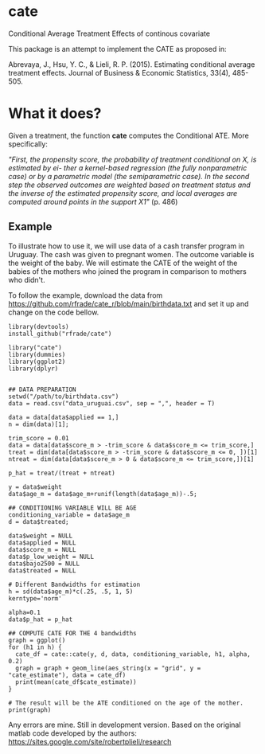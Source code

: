 # cate
Conditional Average Treatment Effects of continous covariate

This package is an attempt to implement the CATE as proposed in:

Abrevaya, J., Hsu, Y. C., & Lieli, R. P. (2015). Estimating conditional average treatment effects. Journal of Business & Economic Statistics, 33(4), 485-505.

# What it does?
Given a treatment, the function __cate__ computes the Conditional ATE. More specifically:

*"First, the propensity score, the probability of treatment conditional on X, is estimated by ei- ther a kernel-based regression (the fully nonparametric case) or by a parametric model (the semiparametric case). In the second step the observed outcomes are weighted based on treatment status and the inverse of the estimated propensity score, and local averages are computed around points in the support X1"* (p. 486)


## Example

To illustrate how to use it, we will use data of a cash transfer program in Uruguay. The cash was given to pregnant women. The outcome variable is the weight of the baby. We will estimate the CATE of the weight of the babies of the mothers
who joined the program in comparison to mothers who didn't.

To follow the example, download the data from https://github.com/rfrade/cate_r/blob/main/birthdata.txt and set it up and change on the code bellow.


```
library(devtools)
install_github("rfrade/cate")

library("cate")
library(dummies)
library(ggplot2)
library(dplyr)


## DATA PREPARATION
setwd("/path/to/birthdata.csv")
data = read.csv("data_uruguai.csv", sep = ",", header = T)

data = data[data$applied == 1,]
n = dim(data)[1];

trim_score = 0.01
data = data[data$score_m > -trim_score & data$score_m <= trim_score,]
treat = dim(data[data$score_m > -trim_score & data$score_m <= 0, ])[1]
ntreat = dim(data[data$score_m > 0 & data$score_m <= trim_score,])[1]

p_hat = treat/(treat + ntreat)

y = data$weight
data$age_m = data$age_m+runif(length(data$age_m))-.5;

## CONDITIONING VARIABLE WILL BE AGE
conditioning_variable = data$age_m
d = data$treated;

data$weight = NULL
data$applied = NULL
data$score_m = NULL
data$p_low_weight = NULL
data$bajo2500 = NULL
data$treated = NULL

# Different Bandwidths for estimation
h = sd(data$age_m)*c(.25, .5, 1, 5)
kerntype='norm'

alpha=0.1
data$p_hat = p_hat

## COMPUTE CATE FOR THE 4 bandwidths
graph = ggplot() 
for (h1 in h) {
  cate_df = cate::cate(y, d, data, conditioning_variable, h1, alpha, 0.2)
  graph = graph + geom_line(aes_string(x = "grid", y = "cate_estimate"), data = cate_df)
  print(mean(cate_df$cate_estimate))
}

# The result will be the ATE conditioned on the age of the mother.
print(graph)

```

Any errors are mine. Still in development version. Based on the original matlab code developed by the authors: https://sites.google.com/site/robertplieli/research
